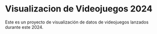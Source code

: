 # Visualizacion de Videojuegos 2024
Este es un proyecto de visualización de datos de videojuegos lanzados durante este 2024. 

